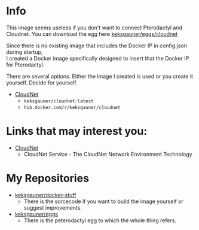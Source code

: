 # Info
This image seems useless if you don't want to connect Pterodactyl and Cloudnet. You can download the egg here [keksgauner/eggs/cloudnet](https://github.com/keksgauner/eggs/tree/master/minecraft/cloudnetv3)

Since there is no existing image that includes the Docker IP in config.json during startup, \
I created a Docker image specifically designed to insert that the Docker IP for Pterodactyl.

There are several options. Either the image I created is used or you create it yourself. Decide for yourself.
- [CloudNet](https://github.com/keksgauner/docker-stuff/tree/main/pterodactyl/images/cloudnet)
  - `keksgauner/cloudnet:latest`
  - `hub.docker.com/r/keksgauner/cloudnet`

# Links that may interest you:
- [CloudNet](https://github.com/CloudNetService/CloudNet-v3)
  - CloudNet Service - The CloudNet Network Environment Technology

# My Repositories
- [keksgauner/docker-stuff](https://github.com/keksgauner/docker-stuff)
  - There is the sorcecode if you want to build the image yourself or suggest improvements.
- [keksgauner/eggs](https://github.com/keksgauner/eggs)
  - There is the peterodactyl egg to which the whole thing refers. 
